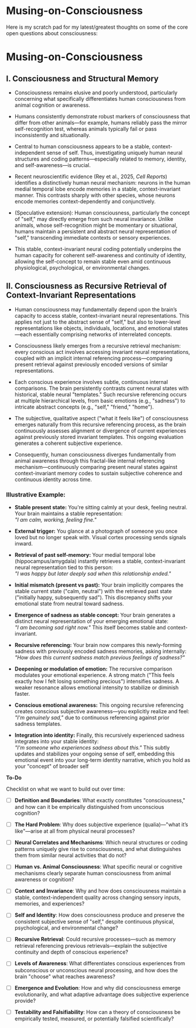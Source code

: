 # Musing-on-Consciousness

Here is my scratch pad for my latest/greatest thoughts on some of the core open questions about consciousness:

# Musing-on-Consciousness

## I. Consciousness and Structural Memory

- Consciousness remains elusive and poorly understood, particularly concerning what specifically differentiates human consciousness from animal cognition or awareness.

- Humans consistently demonstrate robust markers of consciousness that differ from other animals—for example, humans reliably pass the mirror self-recognition test, whereas animals typically fail or pass inconsistently and situationally.

- Central to human consciousness appears to be a stable, context-independent sense of self. Thus, investigating uniquely human neural structures and coding patterns—especially related to memory, identity, and self-awareness—is crucial.

- Recent neuroscientific evidence (Rey et al., 2025, *Cell Reports*) identifies a distinctively human neural mechanism: neurons in the human medial temporal lobe encode memories in a stable, context-invariant manner. This contrasts sharply with other species, whose neurons encode memories context-dependently and conjunctively.

- (Speculative extension): Human consciousness, particularly the concept of "self," may directly emerge from such neural invariance. Unlike animals, whose self-recognition might be momentary or situational, humans maintain a persistent and abstract neural representation of "self," transcending immediate contexts or sensory experiences.

- This stable, context-invariant neural coding potentially underpins the human capacity for coherent self-awareness and continuity of identity, allowing the self-concept to remain stable even amid continuous physiological, psychological, or environmental changes.

## II. Consciousness as Recursive Retrieval of Context-Invariant Representations

- Human consciousness may fundamentally depend upon the brain’s capacity to access stable, context-invariant neural representations. This applies not just to the abstract sense of "self," but also to lower-level representations like objects, individuals, locations, and emotional states—each essentially comprising networks of interrelated concepts.

- Consciousness likely emerges from a recursive retrieval mechanism: every conscious act involves accessing invariant neural representations, coupled with an implicit internal referencing process—comparing present retrieval against previously encoded versions of similar representations.

- Each conscious experience involves subtle, continuous internal comparisons. The brain persistently contrasts current neural states with historical, stable neural "templates." Such recursive referencing occurs at multiple hierarchical levels, from basic emotions (e.g., "sadness") to intricate abstract concepts (e.g., "self," "friend," "home").

- The subjective, qualitative aspect ("what it feels like") of consciousness emerges naturally from this recursive referencing process, as the brain continuously assesses alignment or divergence of current experiences against previously stored invariant templates. This ongoing evaluation generates a coherent subjective experience.

- Consequently, human consciousness diverges fundamentally from animal awareness through this fractal-like internal referencing mechanism—continuously comparing present neural states against context-invariant memory codes to sustain subjective coherence and continuous identity across time.

### Illustrative Example:

- **Stable present state:** You're sitting calmly at your desk, feeling neutral. Your brain maintains a stable representation:  
  _"I am calm, working, feeling fine."_

- **External trigger:** You glance at a photograph of someone you once loved but no longer speak with. Visual cortex processing sends signals inward.

- **Retrieval of past self-memory:** Your medial temporal lobe (hippocampus/amygdala) instantly retrieves a stable, context-invariant neural representation tied to this person:  
  _"I was happy but later deeply sad when this relationship ended."_

- **Initial mismatch (present vs past):** Your brain implicitly compares the stable current state ("calm, neutral") with the retrieved past state ("initially happy, subsequently sad"). This discrepancy shifts your emotional state from neutral toward sadness.

- **Emergence of sadness as stable concept:** Your brain generates a distinct neural representation of your emerging emotional state:  
  _"I am becoming sad right now."_ This itself becomes stable and context-invariant.

- **Recursive referencing:** Your brain now compares this newly-forming sadness with previously encoded sadness memories, asking internally:  
  _"How does this current sadness match previous feelings of sadness?"_

- **Deepening or modulation of emotion:** The recursive comparison modulates your emotional experience. A strong match ("This feels exactly how I felt losing something precious") intensifies sadness. A weaker resonance allows emotional intensity to stabilize or diminish faster.

- **Conscious emotional awareness:** This ongoing recursive referencing creates conscious subjective awareness—you explicitly realize and feel:  
  _"I'm genuinely sad,"_ due to continuous referencing against prior sadness templates.

- **Integration into identity:** Finally, this recursively experienced sadness integrates into your stable identity:  
  _"I'm someone who experiences sadness about this."_ This subtly updates and stabilizes your ongoing sense of self, embedding this emotional event into your long-term identity narrative, which you hold as your "concept" of broader self



**To-Do**

Checklist on what we want to build out over time:
- [ ] **Definition and Boundaries**: What exactly constitutes "consciousness," and how can it be empirically distinguished from unconscious cognition?
- [ ] **The Hard Problem**: Why does subjective experience (qualia)—"what it’s like"—arise at all from physical neural processes?
- [ ] **Neural Correlates and Mechanisms**: Which neural structures or coding patterns uniquely give rise to consciousness, and what distinguishes them from similar neural activities that do not?
- [ ] **Human vs. Animal Consciousness**: What specific neural or cognitive mechanisms clearly separate human consciousness from animal awareness or cognition?
- [ ] **Context and Invariance**: Why and how does consciousness maintain a stable, context-independent quality across changing sensory inputs, memories, and experiences?
- [ ] **Self and Identity**: How does consciousness produce and preserve the consistent subjective sense of "self," despite continuous physical, psychological, and environmental change?
- [ ] **Recursive Retrieval**: Could recursive processes—such as memory retrieval referencing previous retrievals—explain the subjective continuity and depth of conscious experience?
- [ ] **Levels of Awareness**: What differentiates conscious experiences from subconscious or unconscious neural processing, and how does the brain "choose" what reaches awareness?
- [ ] **Emergence and Evolution**: How and why did consciousness emerge evolutionarily, and what adaptive advantage does subjective experience provide?
- [ ] **Testability and Falsifiability**: How can a theory of consciousness be empirically tested, measured, or potentially falsified scientifically?

